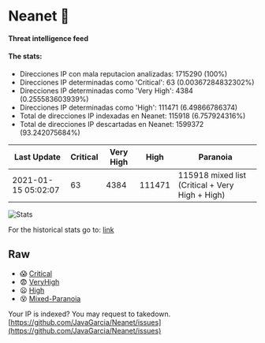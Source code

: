 # Neanet :hocho:
#### Threat intelligence feed
#### The stats:

- Direcciones IP con mala reputacion analizadas: 1715290 (100%)
- Direcciones IP determinadas como 'Critical':  63 (0.00367284832302%)
- Direcciones IP determinadas como 'Very High':  4384 (0.255583603939%)
- Direcciones IP determinadas como 'High':  111471 (6.49866786374)
- Total de direcciones IP indexadas en Neanet:  115918 (6.757924316%)
- Total de direcciones IP descartadas en Neanet:  1599372 (93.242075684%)

| Last Update | Critical | Very High | High | Paranoia |
| --- | --- | --- | --- | --- |
| 2021-01-15 05:02:07 | 63 | 4384 | 111471 | 115918 mixed list (Critical + Very High + High)|

![Stats](https://docs.google.com/spreadsheets/d/e/2PACX-1vSnaNMIXVabIpDJjufMlzH7poXnshF3mgd8Is1g9ytUEzVsP5my4Trn8f-xkoLLQ38xpL3HtmUexLo6/pubchart?oid=501124687&format=image)

For the historical stats go to: [link](/stats.csv)
## Raw
- :scream: [Critical](https://raw.githubusercontent.com/JavaGarcia/Neanet/master/blacklists/neanet_critical.txt)
- :fearful: [VeryHigh](https://raw.githubusercontent.com/JavaGarcia/Neanet/master/blacklists/neanet_veryHigh.txtt)
- :frowning: [High](https://raw.githubusercontent.com/JavaGarcia/Neanet/master/blacklists/neanet_high.txt)
- :dizzy_face: [Mixed-Paranoia](https://raw.githubusercontent.com/JavaGarcia/Neanet/master/blacklists/neanet_all.txt)


Your IP is indexed? You may request to takedown. [https://github.com/JavaGarcia/Neanet/issues](https://github.com/JavaGarcia/Neanet/issues)




















































































































































































































































































































































































































































































































































































































































































































































































































































































































































































































































































































































































































































































































































































































































































































































































































































































































































































































































































































































































































































































































































































































































































































































































































































































































































































































































































































































































































































































































































































































































































































































































































































































































































































































































































































































































































































